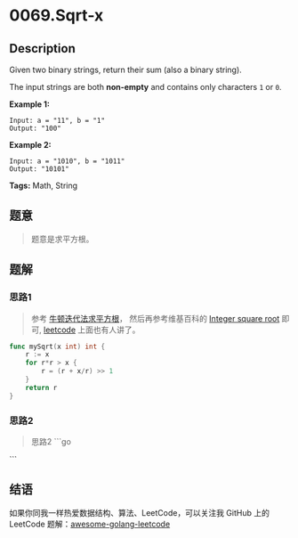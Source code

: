 # 0069.Sqrt-x

## Description

Given two binary strings, return their sum \(also a binary string\).

The input strings are both **non-empty** and contains only characters `1` or `0`.

**Example 1:**

```text
Input: a = "11", b = "1"
Output: "100"
```

**Example 2:**

```text
Input: a = "1010", b = "1011"
Output: "10101"
```

**Tags:** Math, String

## 题意

> 题意是求平方根。

## 题解

### 思路1

> 参考 [牛顿迭代法求平方根](https://wenku.baidu.com/view/6b74c622bcd126fff7050bfe.html)， 然后再参考维基百科的 [Integer square root](https://en.wikipedia.org/wiki/Integer_square_root#Using_only_integer_division) 即可, [leetcode](https://leetcode.com/problems/sqrtx/discuss/25057/3-4-short-lines-Integer-Newton-Every-Language) 上面也有人讲了。

```go
func mySqrt(x int) int {
    r := x
    for r*r > x {
        r = (r + x/r) >> 1
    }
    return r
}
```

### 思路2

> 思路2 \`\`\`go

\`\`\`

## 结语

如果你同我一样热爱数据结构、算法、LeetCode，可以关注我 GitHub 上的 LeetCode 题解：[awesome-golang-leetcode](https://github.com/kylesliu/awesome-golang-algorithm)

